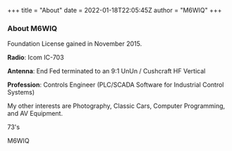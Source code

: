 +++
title = "About"
date = 2022-01-18T22:05:45Z
author = "M6WIQ"
+++

### About M6WIQ ###

Foundation License gained in November 2015.

**Radio**: Icom IC-703

**Antenna**: End Fed terminated to an 9:1 UnUn / Cushcraft HF Vertical

**Profession**: Controls Engineer (PLC/SCADA Software for Industrial Control Systems)

My other interests are Photography, Classic Cars, Computer Programming, and AV Equipment.

73's

M6WIQ
